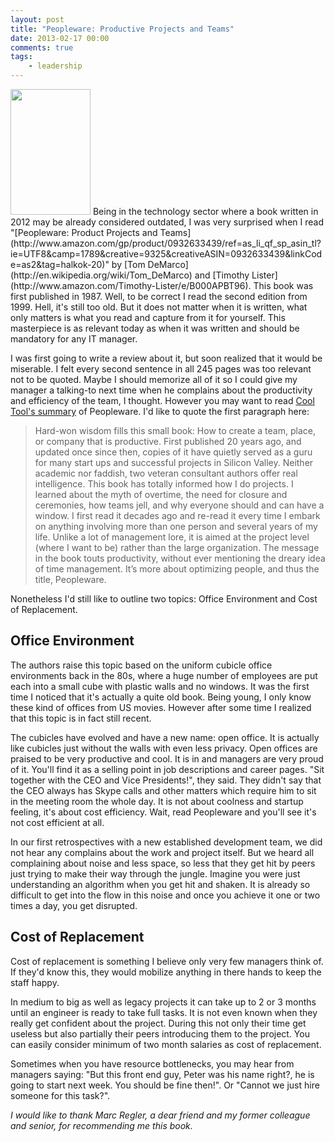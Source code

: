 ```yaml
---
layout: post
title: "Peopleware: Productive Projects and Teams"
date: 2013-02-17 00:00
comments: true
tags:
    - leadership
---
```

<img src="http://bks3.books.google.ae/books?id=eA9PAAAAMAAJ&amp;printsec=frontcover&amp;img=1&amp;zoom=1&amp;imgtk=AFLRE72hRDKPsJKsMCvRSOzV2OonPVROKHTjcq77aouT1VlfacRtSIG9Z1V2ISMcTa-6ol35FQGygyF07OyvM5FhpS-AQKXHWcihin_jRcJyQhj8voGfQMeKgV4EK3Qs3kCGqva_AvUf" width="128" height="201" class="right" />
Being in the technology sector where a book written in 2012 may be already considered outdated, I was very surprised when I read "[Peopleware: Product Projects and Teams](http://www.amazon.com/gp/product/0932633439/ref=as_li_qf_sp_asin_tl?ie=UTF8&camp=1789&creative=9325&creativeASIN=0932633439&linkCode=as2&tag=halkok-20)" by [Tom DeMarco](http://en.wikipedia.org/wiki/Tom_DeMarco) and [Timothy Lister](http://www.amazon.com/Timothy-Lister/e/B000APBT96). This book was first published in 1987. Well, to be correct I read the second edition from 1999. Hell, it's still too old. But it does not matter when it is written, what only matters is what you read and capture from it for yourself. This masterpiece is as relevant today as when it was written and should be mandatory for any IT manager.

I was first going to write a review about it, but soon realized that it would be miserable. I felt every second sentence in all 245 pages was too relevant not to be quoted. Maybe I should memorize all of it so I could give my manager a talking-to next time when he complains about the productivity and efficiency of the team, I thought. However you may want to read [Cool Tool's summary](http://kk.org/cooltools/archives/001248) of Peopleware. I'd like to quote the first paragraph here:
<!-- more -->
> Hard-won wisdom fills this small book: How to create a team, place, or company that is productive. First published 20 years ago, and updated once since then, copies of it have quietly served as a guru for many start ups and successful projects in Silicon Valley. Neither academic nor faddish, two veteran consultant authors offer real intelligence. This book has totally informed how I do projects. I learned about the myth of overtime, the need for closure and ceremonies, how teams jell, and why everyone should and can have a window. I first read it decades ago and re-read it every time I embark on anything involving more than one person and several years of my life. Unlike a lot of management lore, it is aimed at the project level (where I want to be) rather than the large organization. The message in the book touts productivity, without ever mentioning the dreary idea of time management. It’s more about optimizing people, and thus the title, Peopleware.

Nonetheless I'd still like to outline two topics: Office Environment and Cost of Replacement.

## Office Environment

The authors raise this topic based on the uniform cubicle office environments back in the 80s, where a huge number of employees are put each into a small cube with plastic walls and no windows. It was the first time I noticed that it's actually a quite old book. Being young, I only know these kind of offices from US movies. However after some time I realized that this topic is in fact still recent.

The cubicles have evolved and have a new name: open office. It is actually like cubicles just without the walls with even less privacy. Open offices are praised to be very productive and cool. It is in and managers are very proud of it. You'll find it as a selling point in job descriptions and career pages. "Sit together with the CEO and Vice Presidents!", they said. They didn't say that the CEO always has Skype calls and other matters  which require him to sit in the meeting room the whole day. It is not about coolness and startup feeling, it's about cost efficiency. Wait, read Peopleware and you'll see it's not cost efficient at all.

In our first retrospectives with a new established development team, we did not hear any complains about the work and project itself. But we heard all complaining about noise and less space, so less that they get hit by peers just trying to make their way through the jungle. Imagine you were just understanding an algorithm when you get hit and shaken. It is already so difficult to get into the flow in this noise and once you achieve it one or two times a day, you get disrupted.

## Cost of Replacement

Cost of replacement is something I believe only very few managers think of. If they'd know this, they would mobilize anything in there hands to keep the staff happy.

In medium to big as well as legacy projects it can take up to 2 or 3 months until an engineer is ready to take full tasks. It is not even known when they really get confident about the project.  During this not only their time get useless but also partially their peers introducing them to the project. You can easily consider minimum of two month salaries as cost of replacement.

Sometimes when you have resource bottlenecks, you may hear from managers saying: "But this front end guy, Peter was his name right?, he is going to start next week. You should be fine then!". Or "Cannot we just hire someone for this task?".

*I would like to thank Marc Regler, a dear friend and my former colleague and senior, for recommending me this book.*
